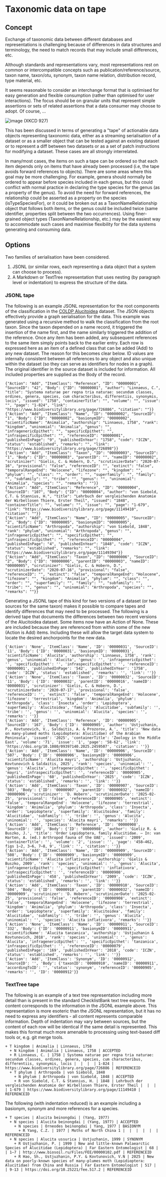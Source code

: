 # Taxonomic data on tape
## Concept
Exchange of taxonomic data between different databases and representations is challenging because of differences in data structures and terminology, the need to match records that may include small differences, etc.

Although standards and representations vary, most representations rest on common or intercompatible concepts such as publication/reference/source, taxon name, taxon/otu, synonym, taxon name relation, distribution record, type material, etc.

It seems reasonable to consider an interchange format that is optimised for easy generation and flexible consumption (rather than optimised for user interactions). The focus should be on granular units that represent simple assertions or sets of related assertions that a data consumer may choose to adopt. Of course, ...

![image](https://github.com/user-attachments/assets/e879441c-b429-40e9-ab31-37e74dfdbd14) (XKCD 927)

This has been discussed in terms of generating a "tape" of actionable data objects representing taxonomic data, either as a streaming serialisation of a dataset or as a smaller object that can be tested against an existing dataset or to represent a diff between two datasets or as a set of patch instructions for modifying a dataset. These cases are all strongly interrelated.

In many/most cases, the items on such a tape can be ordered so that each item depends only on items that have already been processed (i.e, the tape avoids forward references to objects). There are some areas where this goal may be more challenging. For example, genera should normally be ordered to appear before species included in each genus, but this could conflict with normal practice in declaring the type species for the genus (as a property of the genus). To avoid the need for forward references, the relationship could be asserted as a property on the species (isTypeSpeciesFor), or it could be broken out as a TaxonNameRelationship object that follows both items, or the genus could be included twice (same identifier, properties split between the two occurrences). Using finer-grained object types (TaxonNameRelationship, etc.) may be the easiest way to accommodate such cases and maximise flexibility for the data systems generating and consuming data.

## Options

Two families of serialisation have been considered.

1. JSONL (or similar rows, each representing a data object that a system can choose to process).
2. A Markdown or TextTree representation that uses nesting (by paragraph level or indentation) to express the structure of the data.

### JSONL tape
The following is an example JSONL representation for the root components of the classification in the [COLDP Alucitoidea](https://www.checklistbank.org/dataset/2207/about) dataset. The JSON objects effectively provide a graph serialisation for the data. This example was generated using a recursive method to walk the classification from the root taxon. Since the taxon depended on a name record, it triggered the insertion of the name first, and the name similarly triggered the addition of the reference. Once any item has been added, any subsequent references to the same item simply points back to the earlier entry. Each row is expressed here as an item of a defined class that can be added (Add) to any new dataset. The reason for this becomes clear below. ID values are internally consistent between all references to any object and also unique within the dataset (so they can serve as identifiers for nodes in a graph). The original identifier in the source dataset is included for information. All included properties are supplied as the Body of the record.
```
{"Action": "Add", "ItemClass": "Reference", "ID": "00000001", "SourceID": "42", "Body": {"ID": "00000001", "author": "Linnaeus, C.", "title": "Systema naturae per regna tria naturae: secundum classes, ordines, genera, species, cum characteribus, differentiis, synonymis, locis", "issued": "1758", "containerTitle": "", "volume": "", "issue": "", "page": "1-824", "link": "https://www.biodiversitylibrary.org/page/726886", "citation": ""}}
{"Action": "Add", "ItemClass": "Name", "ID": "00000002", "SourceID": "1", "Body": {"ID": "00000002", "basionymID": "00000002", "scientificName": "Animalia", "authorship": "Linnaeus, 1758", "rank": "kingdom", "uninomial": "Animalia", "genus": "", "infragenericEpithet": "", "specificEpithet": "", "infraspecificEpithet": "", "referenceID": "00000001", "publishedInPage": "9", "publishedInYear": "1758", "code": "ICZN", "status": "established", "remarks": "", "link": "https://www.biodiversitylibrary.org/page/726898"}}
{"Action": "Add", "ItemClass": "Taxon", "ID": "00000003", "SourceID": "1", "Body": {"ID": "00000003", "parentID": "", "nameID": "00000002", "scrutinizer": "Gielis, C. & Hobern, D.", "scrutinizerDate": "2020-07-16", "provisional": "false", "referenceID": "", "extinct": "false", "temporalRangeEnd": "Holocene", "lifezone": "", "kingdom": "", "phylum": "", "class": "", "order": "", "superfamily": "", "family": "", "subfamily": "", "tribe": "", "genus": "", "uninomial": "Animalia", "species": "", "remarks": ""}}
{"Action": "Add", "ItemClass": "Reference", "ID": "00000004", "SourceID": "107", "Body": {"ID": "00000004", "author": "von Siebold, C.T. & Stannius, H.", "title": "Lehrbuch der vergleichenden Anatomie der Wirbellosen Thiere, Erster Theil", "issued": "1848", "containerTitle": "", "volume": "", "issue": "", "page": "1-679", "link": "https://www.biodiversitylibrary.org/page/11149410", "citation": ""}}
{"Action": "Add", "ItemClass": "Name", "ID": "00000005", "SourceID": "2", "Body": {"ID": "00000005", "basionymID": "00000005", "scientificName": "Arthropoda", "authorship": "von Siebold, 1848", "rank": "phylum", "uninomial": "Arthropoda", "genus": "", "infragenericEpithet": "", "specificEpithet": "", "infraspecificEpithet": "", "referenceID": "00000004", "publishedInPage": "4", "publishedInYear": "1848", "code": "ICZN", "status": "established", "remarks": "", "link": "https://www.biodiversitylibrary.org/page/11149394"}}
{"Action": "Add", "ItemClass": "Taxon", "ID": "00000006", "SourceID": "2", "Body": {"ID": "00000006", "parentID": "00000003", "nameID": "00000005", "scrutinizer": "Gielis, C. & Hobern, D.", "scrutinizerDate": "2020-07-16", "provisional": "false", "referenceID": "", "extinct": "false", "temporalRangeEnd": "Holocene", "lifezone": "", "kingdom": "Animalia", "phylum": "", "class": "", "order": "", "superfamily": "", "family": "", "subfamily": "", "tribe": "", "genus": "", "uninomial": "Arthropoda", "species": "", "remarks": ""}}
```

Generating a JSONL tape of this kind for two versions of a dataset (or two sources for the same taxon) makes it possible to compare tapes and identify differences that may need to be processed. The following is a derived tape that documents the differences between two recent versions of the Alucitoidea dataset. Some items now have an Action of None. These are included because they are referenced from within some of the new (Action is Add) items. Including these will allow the target data system to locate the desired anchorpoints for the new data.
```
{'Action': 'None', 'ItemClass': 'Name', 'ID': '00000031', 'SourceID': '11', 'Body': {'ID': '00000031', 'basionymID': '00000031', 'scientificName': 'Alucita', 'authorship': 'Linnaeus, 1758', 'rank': 'genus', 'uninomial': 'Alucita', 'genus': '', 'infragenericEpithet': '', 'specificEpithet': '', 'infraspecificEpithet': '', 'referenceID': '00000001', 'publishedInPage': '542', 'publishedInYear': '1758', 'code': 'ICZN', 'status': 'established', 'remarks': '', 'link': ''}}
{'Action': 'None', 'ItemClass': 'Taxon', 'ID': '00000032', 'SourceID': '11', 'Body': {'ID': '00000032', 'parentID': '00000016', 'nameID': '00000031', 'scrutinizer': 'Gielis, C. & Hobern, D.', 'scrutinizerDate': '2020-07-17', 'provisional': 'false', 'referenceID': '', 'extinct': 'false', 'temporalRangeEnd': 'Holocene', 'lifezone': 'terrestrial', 'kingdom': 'Animalia', 'phylum': 'Arthropoda', 'class': 'Insecta', 'order': 'Lepidoptera', 'superfamily': 'Alucitoidea', 'family': 'Alucitidae', 'subfamily': '', 'tribe': '', 'genus': '', 'uninomial': 'Alucita', 'species': '', 'remarks': ''}}
{'Action': 'Add', 'ItemClass': 'Reference', 'ID': '00000905', 'SourceID': '167', 'Body': {'ID': '00000905', 'author': 'Ustjuzhanin, P., Kovtunovich, V., Saldaitis, A. & Prozorov, A.', 'title': 'New data on many-plumed moths (Lepidoptera: Alucitidae) of the Arabian Peninsula', 'issued': '2025', 'containerTitle': 'Zoology in the Middle East', 'volume': '71', 'issue': '1', 'page': '58-62', 'link': 'https://doi.org/10.1080/09397140.2025.2459507', 'citation': ''}}
{'Action': 'Add', 'ItemClass': 'Name', 'ID': '00000906', 'SourceID': '507', 'Body': {'ID': '00000906', 'basionymID': '00000906', 'scientificName': 'Alucita mayri', 'authorship': 'Ustjuzhanin, Kovtunovich & Saldaitis, 2025', 'rank': 'species', 'uninomial': '', 'genus': 'Alucita', 'infragenericEpithet': '', 'specificEpithet': 'mayri', 'infraspecificEpithet': '', 'referenceID': '00000905', 'publishedInPage': '60', 'publishedInYear': '2025', 'code': 'ICZN', 'status': 'established', 'remarks': '', 'link': ''}}
{'Action': 'Add', 'ItemClass': 'Taxon', 'ID': '00000907', 'SourceID': '503', 'Body': {'ID': '00000907', 'parentID': '00000032', 'nameID': '00000906', 'scrutinizer': 'D. Hobern', 'scrutinizerDate': '2025-02-25', 'provisional': 'false', 'referenceID': '00000905', 'extinct': 'false', 'temporalRangeEnd': 'Holocene', 'lifezone': 'terrestrial', 'kingdom': 'Animalia', 'phylum': 'Arthropoda', 'class': 'Insecta', 'order': 'Lepidoptera', 'superfamily': 'Alucitoidea', 'family': 'Alucitidae', 'subfamily': '', 'tribe': '', 'genus': 'Alucita', 'uninomial': '', 'species': 'Alucita mayri', 'remarks': ''}}
{'Action': 'Add', 'ItemClass': 'Reference', 'ID': '00000908', 'SourceID': '168', 'Body': {'ID': '00000908', 'author': 'Gieliz R. & Buszko, J.', 'title': 'Order Lepidoptera, family Alucitidae. – In: van Harten, A. (ed.) Arthropod fauna of the UAE', 'issued': '2009', 'containerTitle': '', 'volume': '2', 'issue': '', 'page': '458–462, figs 1–2, 3–6, 7–8, 9', 'link': '', 'citation': ''}}
{'Action': 'Add', 'ItemClass': 'Name', 'ID': '00000909', 'SourceID': '508', 'Body': {'ID': '00000909', 'basionymID': '00000909', 'scientificName': 'Alucita inflativora', 'authorship': 'Gielis & Buszko, 2009', 'rank': 'species', 'uninomial': '', 'genus': 'Alucita', 'infragenericEpithet': '', 'specificEpithet': 'inflativora', 'infraspecificEpithet': '', 'referenceID': '00000908', 'publishedInPage': '458', 'publishedInYear': '2009', 'code': 'ICZN', 'status': 'established', 'remarks': '', 'link': ''}}
{'Action': 'Add', 'ItemClass': 'Taxon', 'ID': '00000910', 'SourceID': '504', 'Body': {'ID': '00000910', 'parentID': '00000032', 'nameID': '00000909', 'scrutinizer': 'D. Hobern', 'scrutinizerDate': '2025-02-25', 'provisional': 'false', 'referenceID': '00000908', 'extinct': 'false', 'temporalRangeEnd': 'Holocene', 'lifezone': 'terrestrial', 'kingdom': 'Animalia', 'phylum': 'Arthropoda', 'class': 'Insecta', 'order': 'Lepidoptera', 'superfamily': 'Alucitoidea', 'family': 'Alucitidae', 'subfamily': '', 'tribe': '', 'genus': 'Alucita', 'uninomial': '', 'species': 'Alucita inflativora', 'remarks': ''}}
{'Action': 'None', 'ItemClass': 'Name', 'ID': '00000911', 'SourceID': '332', 'Body': {'ID': '00000911', 'basionymID': '00000911', 'scientificName': 'Alucita tanzanica', 'authorship': 'Ustjuzhanin & Kovtunovich, 2018', 'rank': 'species', 'uninomial': '', 'genus': 'Alucita', 'infragenericEpithet': '', 'specificEpithet': 'tanzanica', 'infraspecificEpithet': '', 'referenceID': '00000079', 'publishedInPage': '169', 'publishedInYear': '2018', 'code': 'ICZN', 'status': 'established', 'remarks': '', 'link': ''}}
{'Action': 'Add', 'ItemClass': 'Synonym', 'ID': '00000912', 'SourceID': '', 'Body': {'taxonID': '00000910', 'nameID': '00000911', 'accordingToID': '', 'status': 'synonym', 'referenceID': '00000905', 'remarks': '', 'ID': '00000912'}}
```
### TextTree tape
The following is an example of a text tree representation including more detail than is present in the standard ChecklistBank text tree exports. The content corresponds to the information in the JSONL example above. This representation is more esoteric than the JSONL representation, but it has no need to express any identifiers - all content represents comparable information. Depth of indentation may vary between sources, but the content of each row will be identical if the same detail is represented. This makes this format much more amenable to processing using text-based diff tools or, e.g. git merge tools.
```
+ T kingdom | Animalia | Linnaeus, 1758
  + N kingdom | Animalia | Linnaeus, 1758 | ACCEPTED
  + R Linnaeus, C. | 1758 | Systema naturae per regna tria naturae: secundum classes, ordines, genera, species, cum characteribus, differentiis, synonymis, locis |  |  |  | 1-824 | https://www.biodiversitylibrary.org/page/726886 | REFERENCEID
  + T phylum | Arthropoda | von Siebold, 1848
    + N phylum | Arthropoda | von Siebold, 1848 | ACCEPTED
    + R von Siebold, C.T. & Stannius, H. | 1848 | Lehrbuch der vergleichenden Anatomie der Wirbellosen Thiere, Erster Theil |  |  |  | 1-679 | https://www.biodiversitylibrary.org/page/11149410 | REFERENCEID
```

The following (with indentation reduced) is an example including a basionym, synonym and more references for a species.
```
+ T species | Alucita beinongdai | (Yang, 1977)
  + N species | Alucita beinongdai | (Yang, 1977) | ACCEPTED
    + N species | Orneodes beinongdai | Yang, 1977 | BASIONYM
      + R Yang, C.Z. | 1977 | Moths of North China 1 |  |  |  |  |  | REFERENCEID
  + N species | Alucita ussurica | Ustjuzhanin, 1999 | SYNONYM
    + R Ustjuzhanin, P. | 1999 | New and little-known Palaearctic Species of Alucitidae (Lepidoptera) | Far Eastern Entomologist | 68 |  | 1–7 | http://www.biosoil.ru/Files/FEE/00000102.pdf | REFERENCEID
    + R Hao, Sh., Ustjuzhanin, P.Y. & Kovtunovich, V.N | 2025 | New data on poorly-known species of many-plumes moth (Lepidioptera: Alucitidae) from China and Russia | Far Eastern Entomologist | 517 |  | 9-13 | https://doi.org/10.25221/fee.517.2 | REFERENCEID
```
